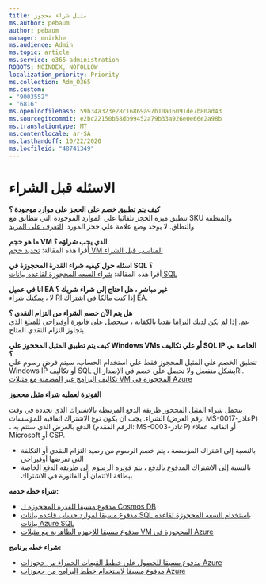 ```yaml
---
title: مثيل شراء محجوز
ms.author: pebaum
author: pebaum
manager: mnirkhe
ms.audience: Admin
ms.topic: article
ms.service: o365-administration
ROBOTS: NOINDEX, NOFOLLOW
localization_priority: Priority
ms.collection: Adm_O365
ms.custom:
- "9003552"
- "6816"
ms.openlocfilehash: 59b34a323e28c16869a97b10a16091de7b80ad43
ms.sourcegitcommit: e2bc22150b58db99452a79b33a926e0e66e2a98b
ms.translationtype: MT
ms.contentlocale: ar-SA
ms.lasthandoff: 10/22/2020
ms.locfileid: "48741349"
---
```

# <a name="questions-before-purchase"></a>الاسئله قبل الشراء

**كيف يتم تطبيق خصم علي الحجز علي موارد موجودة ؟**  
تنطبق ميزه الحجز تلقائيا علي الموارد الموجودة التي تتطابق مع SKU والمنطقة والنطاق. لا يوجد وضع علامة علي حجز المورد. [التعرف على المزيد](https://docs.microsoft.com/azure/cost-management-billing/reservations/save-compute-costs-reservations?WT.mc_id=Portal-Microsoft_Azure_Support#how-reservation-discount-is-applied) 

**ما هو حجم VM الذي يجب شراؤه ؟**  
أقرا هذه المقالة: [تحديد حجم VM المناسب قبل الشراء](https://docs.microsoft.com/azure/virtual-machines/windows/prepay-reserved-vm-instances?toc=/azure/billing/TOC.json&WT.mc_id=Portal-Microsoft_Azure_Support#determine-the-right-vm-size-before-you-buy)

**اسئله حول كيفيه شراء القدرة المحجوزة في SQL ؟**  
أقرا هذه المقالة: [شراء السعه المحجوزة لقاعده بيانات SQL](https://docs.microsoft.com/azure/sql-database/sql-database-reserved-capacity?toc=/azure/billing/TOC.json&WT.mc_id=Portal-Microsoft_Azure_Support#buy-sql-database-reserved-capacity)

**انا في عميل EA غير مباشر ، هل احتاج إلى شراء شريك ؟**  
لا ، يمكنك شراء RI إذا كنت مالكا في اشتراك EA.

**هل يتم الآن خصم الشراء من التزام النقدي ؟**  
عم. إذا لم يكن لديك التزاما نقديا بالكفاية ، ستحصل علي فاتورة أوفيراجي للمبلغ الذي يتجاوز التزام النقدي المتاح.

**كيف يتم تطبيق المثيل المحجوز علي Windows VMs أو علي تكاليف SQL IP الخاصة بي ؟**  
تنطبق الخصم علي المثيل المحجوز فقط علي استخدام الحساب. سيتم فرض رسوم علي Windows IP أو تكاليف SQL بشكل منفصل ولا تحصل علي خصم في الإصدار الRI. [تكاليف البرامج غير المضمنة مع مثيلات VM المحجوزة في Azure](https://docs.microsoft.com/azure/billing/billing-reserved-instance-windows-software-costs?WT.mc_id=Portal-Microsoft_Azure_Support)  
      
**الفوترة لعمليه شراء مثيل محجوز**  
      
يتحمل شراء المثيل المحجوز طريقه الدفع المرتبطة بالاشتراك الذي تحدده في وقت الشراء. يجب ان يكون نوع الاشتراك اتفاقيه للمؤسسات (رقم العرض: MS-عاذر-0017P) ، الدفع بالعرض الذي ستتم به (الرقم المقدم: MS-عاذر-0003P) أو اتفاقيه عملاء Microsoft أو CSP.

-   بالنسبة إلى اشتراك المؤسسة ، يتم خصم الرسوم من رصيد التزام النقدي أو التكلفة التي تفرضها أوفيراجي
-   بالنسبة إلى الاشتراك المدفوع بالدفع ، يتم فوتره الرسوم إلى طريقه الدفع الخاصة ببطاقة الائتمان أو الفاتورة في الاشتراك

**شراء خطه خدمه:**

-   [مدفوع مسبقا للقدرة المحجوزة ل Cosmos DB](https://docs.microsoft.com/azure/cosmos-db/cosmos-db-reserved-capacity?WT.mc_id=Portal-Microsoft_Azure_Support)
-   [مدفوع مسبقا لموارد حساب قاعده بيانات SQL باستخدام السعه المحجوزة لقاعده بيانات Azure SQL](https://docs.microsoft.com/azure/sql-database/sql-database-reserved-capacity?WT.mc_id=Portal-Microsoft_Azure_Support)
-   [مدفوع مسبقا للاجهزه الظاهرية مع مثيلات VM المحجوزة في Azure](https://docs.microsoft.com/azure/virtual-machines/windows/prepay-reserved-vm-instances?WT.mc_id=Portal-Microsoft_Azure_Support)

**شراء خطه برنامج:**

-   [مدفوع مسبقا للحصول علي خطط القبعات الحمراء من حجوزات Azure](https://docs.microsoft.com/azure/virtual-machines/linux/prepay-rhel-software-charges?WT.mc_id=Portal-Microsoft_Azure_Support)
-   [مدفوع مسبقا لاستخدام خطط البرامج من حجوزات Azure](https://docs.microsoft.com/azure/virtual-machines/linux/prepay-suse-software-charges?WT.mc_id=Portal-Microsoft_Azure_Support)